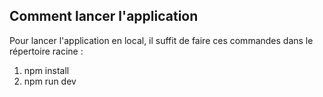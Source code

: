 ## Comment lancer l'application

Pour lancer l'application en local, il suffit de faire ces commandes dans le répertoire racine :

1. npm install
2. npm run dev
